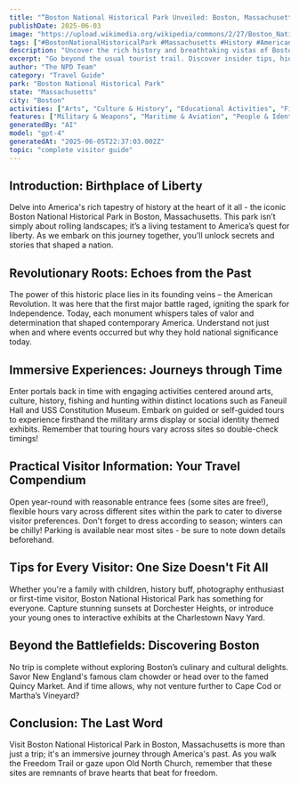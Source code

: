 ```yaml
---
title: "“Boston National Historical Park Unveiled: Boston, Massachusettss Natural Wonder”"
publishDate: 2025-06-03
image: "https://upload.wikimedia.org/wikipedia/commons/2/27/Boston_National_Historical_Park_Visitor_Center%2C_Boston_MA.jpg"
tags: ["#BostonNationalHistoricalPark #Massachusetts #History #AmericanRevolution #FamilyActivities #PhotographySpots #CulinaryDelights #Boston"]
description: "Uncover the rich history and breathtaking vistas of Boston National Historical Park in Boston, Massachusetts. This comprehensive guide is your key to a memor..."
excerpt: "Go beyond the usual tourist trail. Discover insider tips, hidden gems and practical advice for visiting Bostons historical marvel - The Boston National Historical Park."
author: "The NPD Team"
category: "Travel Guide"
park: "Boston National Historical Park"
state: "Massachusetts"
city: "Boston"
activities: ["Arts", "Culture & History", "Educational Activities", "Fishing & Hunting", "Guided & Self-Guided Tours"]
features: ["Military & Weapons", "Maritime & Aviation", "People & Identity", "U.S. Wars & Conflicts", "Cultural Heritage & Society", "Natural Features & Ecosystems"]
generatedBy: "AI"
model: "gpt-4"
generatedAt: "2025-06-05T22:37:03.002Z"
topic: "complete visitor guide"
---
```


## Introduction: Birthplace of Liberty
Delve into America's rich tapestry of history at the heart of it all - the iconic Boston National Historical Park in Boston, Massachusetts. This park isn’t simply about rolling landscapes; it’s a living testament to America’s quest for liberty. As we embark on this journey together, you'll unlock secrets and stories that shaped a nation.

## Revolutionary Roots: Echoes from the Past
The power of this historic place lies in its founding veins – the American Revolution. It was here that the first major battle raged, igniting the spark for Independence. Today, each monument whispers tales of valor and determination that shaped contemporary America. Understand not just when and where events occurred but why they hold national significance today.

## Immersive Experiences: Journeys through Time
Enter portals back in time with engaging activities centered around arts, culture, history, fishing and hunting within distinct locations such as Faneuil Hall and USS Constitution Museum. Embark on guided or self-guided tours to experience firsthand the military arms display or social identity themed exhibits. Remember that touring hours vary across sites so double-check timings!

## Practical Visitor Information: Your Travel Compendium 
Open year-round with reasonable entrance fees (some sites are free!), flexible hours vary across different sites within the park to cater to diverse visitor preferences. Don't forget to dress according to season; winters can be chilly! Parking is available near most sites - be sure to note down details beforehand.

## Tips for Every Visitor: One Size Doesn't Fit All
Whether you're a family with children, history buff, photography enthusiast or first-time visitor, Boston National Historical Park has something for everyone. Capture stunning sunsets at Dorchester Heights, or introduce your young ones to interactive exhibits at the Charlestown Navy Yard.

## Beyond the Battlefields: Discovering Boston 
No trip is complete without exploring Boston’s culinary and cultural delights. Savor New England's famous clam chowder or head over to the famed Quincy Market. And if time allows, why not venture further to Cape Cod or Martha’s Vineyard?

## Conclusion: The Last Word
Visit Boston National Historical Park in Boston, Massachusetts is more than just a trip; it's an immersive journey through America's past. As you walk the Freedom Trail or gaze upon Old North Church, remember that these sites are remnants of brave hearts that beat for freedom.